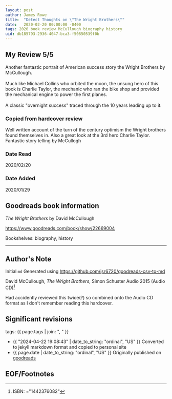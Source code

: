 ```yaml
---
layout: post
author: James Rowe
title:  "Detect Thoughts on \"The Wright Brothers\""
date:   2020-02-20 00:00:00 -0400
tags: 2020 book review McCullough biography history
uid: db185793-2936-4047-bca3-f50850539f0b
---
```


<!-- highly dependent on how you personally use jekyll templates, and how you want this to show up -->
<!-- escape any jekyll keys with double brackets -->

## My Review 5/5

Another fantastic portrait of American success story the Wright Brothers by McCullough.<br/><br/>Much like Michael Collins who orbited the moon, the unsung hero of this book is Charlie Taylor, the mechanic who ran the bike shop and provided the mechanical engine to power the first planes.<br/><br/>A classic "overnight success" traced through the 10 years leading up to it.

### Copied from hardcover review

Well written account of the turn of the century optimism the Wright brothers found themselves in. Also a great look at the 3rd hero Charlie Taylor. Fantastic story telling by McCullogh

### Date Read
2020/02/20

### Date Added
2020/01/29

## Goodreads book information

*The Wright Brothers* by David McCullough

https://www.goodreads.com/book/show/22669004

Bookshelves: biography, history

---

## Author's Note

Initial `md` Generated using https://github.com/jsr6720/goodreads-csv-to-md

David McCullough, *The Wright Brothers*,  Simon  Schuster Audio 2015 (Audio CD)[^1]

Had accidently reviewed this twice(?) so combined onto the Audio CD format as I don't remember reading this hardcover.

## Significant revisions

tags: {{ page.tags | join: ", " }} <!-- todo move this somewhere -->

- {{ "2024-04-22 19:08:43" | date_to_string: "ordinal", "US" }} Converted to jekyll markdown format and copied to personal site
- {{ page.date | date_to_string: "ordinal", "US" }} Originally published on [goodreads](https://www.goodreads.com)

## EOF/Footnotes

[^1]: ISBN: ="1442376082"